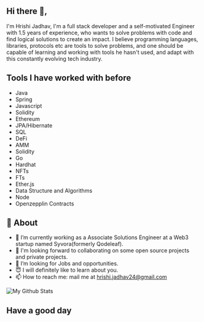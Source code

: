 ## Hi there 👋,
I'm Hrishi Jadhav, I'm a full stack developer and a self-motivated Engineer with 1.5 years of experience, who wants to solve problems with code and find logical solutions to create an impact. 
I believe programming languages, libraries, protocols etc are tools to solve problems, and one should be capable of learning and working with tools he hasn't used, and adapt with this constantly evolving tech industry.

## Tools I have worked with before

- Java
- Spring
- Javascript
- Solidity
- Ethereum
- JPA/Hibernate
- SQL
- DeFi
- AMM
- Solidity
- Go
- Hardhat
- NFTs
- FTs
- Ether.js
- Data Structure and Algorithms
- Node
- Openzepplin Contracts


## 🧐 About
- 🌱 I’m currently working as a Associate Solutions Engineer at a Web3 startup named Syvora(formerly Qodeleaf).
- 🤝 I'm looking forward to collaborating on some open source projects and private projects.
- 🤔 I’m looking for Jobs and opportunities.
- 😇 I will definitely like to learn about you.
- 📫 How to reach me: mail me at [hrishi.jadhav24@gmail.com](mailto:hrishi.jadhav24@gmail.com)

![My Github Stats](https://github-readme-stats.vercel.app/api/top-langs/?username=hrishijd&layout=compact&hide=html&theme=cobalt)

## Have a good day
